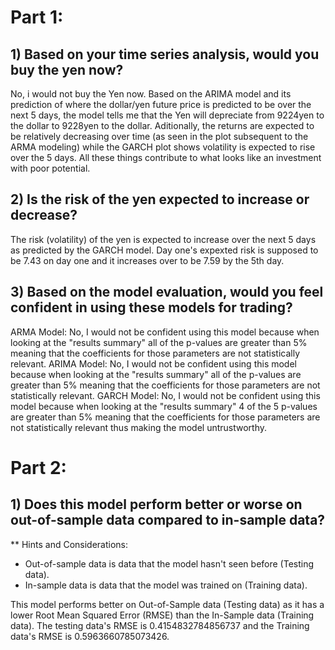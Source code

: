 # Part 1:

## 1) Based on your time series analysis, would you buy the yen now?

No, i would not buy the Yen now. Based on the ARIMA model and its prediction of where the dollar/yen future price is predicted to be over the next 5 days, the model tells me that the Yen will depreciate from 9224yen to the dollar to 9228yen to the dollar.  Aditionally, the returns are expected to be relatively decreasing over time (as seen in the plot subsequent to the ARMA modeling) while the GARCH plot shows volatility is expected to rise over the 5 days.  All these things contribute to what looks like an investment with poor potential.


## 2) Is the risk of the yen expected to increase or decrease?

The risk (volatility) of the yen is expected to increase over the next 5 days as predicted by the GARCH model. Day one's expexted risk is supposed to be 7.43 on day one and it increases over to be 7.59 by the 5th day.

## 3) Based on the model evaluation, would you feel confident in using these models for trading?

ARMA Model: No, I would not be confident using this model because when looking at the "results summary" all of the p-values are greater than 5% meaning that the coefficients for those parameters are not statistically relevant.
ARIMA Model:  No, I would not be confident using this model because when looking at the "results summary" all of the p-values are greater than 5% meaning that the coefficients for those parameters are not statistically relevant.
GARCH Model: No, I would not be confident using this model because when looking at the "results summary" 4 of the 5 p-values are greater than 5% meaning that the coefficients for those parameters are not statistically relevant thus making the model untrustworthy.

# Part 2:

## 1) Does this model perform better or worse on out-of-sample data compared to in-sample data?

** Hints and Considerations:

* Out-of-sample data is data that the model hasn't seen before (Testing data).
* In-sample data is data that the model was trained on (Training data).


This model performs better on Out-of-Sample data (Testing data) as it has a lower Root Mean Squared Error (RMSE) than the In-Sample data (Training data).
The testing data's RMSE is 0.4154832784856737 and the Training data's RMSE is 0.5963660785073426.